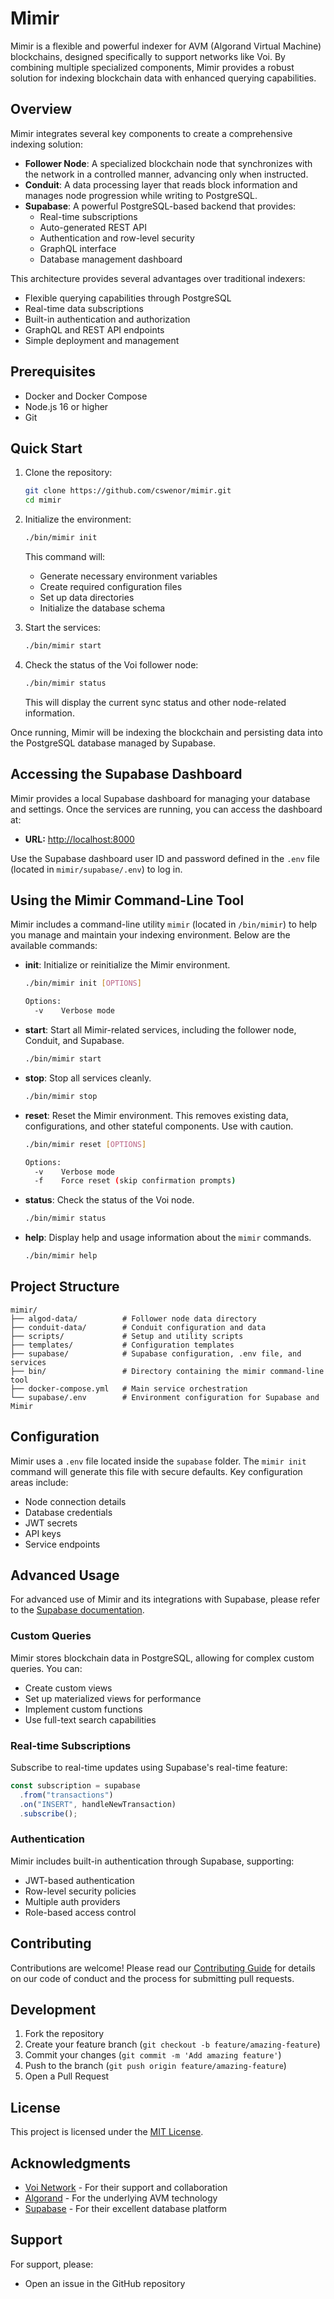 # Mimir

Mimir is a flexible and powerful indexer for AVM (Algorand Virtual Machine) blockchains, designed specifically to support networks like Voi. By combining multiple specialized components, Mimir provides a robust solution for indexing blockchain data with enhanced querying capabilities.

## Overview

Mimir integrates several key components to create a comprehensive indexing solution:

- **Follower Node**: A specialized blockchain node that synchronizes with the network in a controlled manner, advancing only when instructed.
- **Conduit**: A data processing layer that reads block information and manages node progression while writing to PostgreSQL.
- **Supabase**: A powerful PostgreSQL-based backend that provides:
  - Real-time subscriptions
  - Auto-generated REST API
  - Authentication and row-level security
  - GraphQL interface
  - Database management dashboard

This architecture provides several advantages over traditional indexers:

- Flexible querying capabilities through PostgreSQL
- Real-time data subscriptions
- Built-in authentication and authorization
- GraphQL and REST API endpoints
- Simple deployment and management

## Prerequisites

- Docker and Docker Compose
- Node.js 16 or higher
- Git

## Quick Start

1. Clone the repository:

    ```bash
    git clone https://github.com/cswenor/mimir.git
    cd mimir
    ```

2. Initialize the environment:

    ```bash
    ./bin/mimir init
    ```

    This command will:
    - Generate necessary environment variables
    - Create required configuration files
    - Set up data directories
    - Initialize the database schema

3. Start the services:

    ```bash
    ./bin/mimir start
    ```

4. Check the status of the Voi follower node:

    ```bash
    ./bin/mimir status
    ```

    This will display the current sync status and other node-related information.

Once running, Mimir will be indexing the blockchain and persisting data into the PostgreSQL database managed by Supabase.

## Accessing the Supabase Dashboard

Mimir provides a local Supabase dashboard for managing your database and settings. Once the services are running, you can access the dashboard at:

- **URL:** [http://localhost:8000](http://localhost:8000)

Use the Supabase dashboard user ID and password defined in the `.env` file (located in `mimir/supabase/.env`) to log in.

## Using the Mimir Command-Line Tool

Mimir includes a command-line utility `mimir` (located in `/bin/mimir`) to help you manage and maintain your indexing environment. Below are the available commands:

- **init**: Initialize or reinitialize the Mimir environment.
  
  ```bash
  ./bin/mimir init [OPTIONS]
  
  Options:
    -v    Verbose mode
  ```

- **start**: Start all Mimir-related services, including the follower node, Conduit, and Supabase.
  
  ```bash
  ./bin/mimir start
  ```

- **stop**: Stop all services cleanly.
  
  ```bash
  ./bin/mimir stop
  ```

- **reset**: Reset the Mimir environment. This removes existing data, configurations, and other stateful components. Use with caution.
  
  ```bash
  ./bin/mimir reset [OPTIONS]
  
  Options:
    -v    Verbose mode
    -f    Force reset (skip confirmation prompts)
  ```

- **status**: Check the status of the Voi node.
  
  ```bash
  ./bin/mimir status
  ```

- **help**: Display help and usage information about the `mimir` commands.
  
  ```bash
  ./bin/mimir help
  ```

## Project Structure

```
mimir/
├── algod-data/          # Follower node data directory
├── conduit-data/        # Conduit configuration and data
├── scripts/             # Setup and utility scripts
├── templates/           # Configuration templates
├── supabase/            # Supabase configuration, .env file, and services
├── bin/                 # Directory containing the mimir command-line tool
├── docker-compose.yml   # Main service orchestration
└── supabase/.env        # Environment configuration for Supabase and Mimir
```

## Configuration

Mimir uses a `.env` file located inside the `supabase` folder. The `mimir init` command will generate this file with secure defaults. Key configuration areas include:

- Node connection details
- Database credentials
- JWT secrets
- API keys
- Service endpoints

## Advanced Usage

For advanced use of Mimir and its integrations with Supabase, please refer to the [Supabase documentation](https://supabase.com/docs).

### Custom Queries

Mimir stores blockchain data in PostgreSQL, allowing for complex custom queries. You can:

- Create custom views
- Set up materialized views for performance
- Implement custom functions
- Use full-text search capabilities

### Real-time Subscriptions

Subscribe to real-time updates using Supabase's real-time feature:

```javascript
const subscription = supabase
  .from("transactions")
  .on("INSERT", handleNewTransaction)
  .subscribe();
```

### Authentication

Mimir includes built-in authentication through Supabase, supporting:

- JWT-based authentication
- Row-level security policies
- Multiple auth providers
- Role-based access control

## Contributing

Contributions are welcome! Please read our [Contributing Guide](CONTRIBUTING.md) for details on our code of conduct and the process for submitting pull requests.

## Development

1. Fork the repository
2. Create your feature branch (`git checkout -b feature/amazing-feature`)
3. Commit your changes (`git commit -m 'Add amazing feature'`)
4. Push to the branch (`git push origin feature/amazing-feature`)
5. Open a Pull Request

## License

This project is licensed under the [MIT License](LICENSE).

## Acknowledgments

- [Voi Network](https://voi.network/) - For their support and collaboration
- [Algorand](https://www.algorand.com/) - For the underlying AVM technology
- [Supabase](https://supabase.com/) - For their excellent database platform

## Support

For support, please:

- Open an issue in the GitHub repository